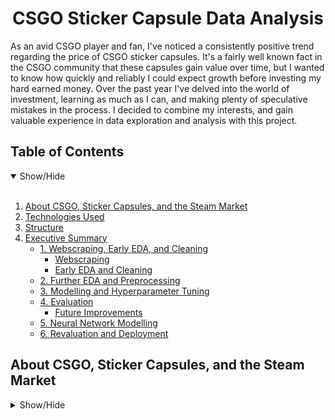 <h1 align = 'center'>CSGO Sticker Capsule Data Analysis</h1>

  As an avid CSGO player and fan, I've noticed a consistently positive trend regarding the price of CSGO sticker capsules. It's a fairly well known fact in the CSGO community that these capsules gain value over time, but I wanted to know how quickly and reliably I could expect growth before investing my hard earned money. Over the past year I've delved into the world of investment, learning as much as I can, and making plenty of speculative mistakes in the process. I decided to combine my interests, and gain valuable experience in data exploration and analysis with this project.

<h2>Table of Contents</h2>
<details open>
<summary>Show/Hide</summary>
<br>

1. [ About CSGO, Sticker Capsules, and the Steam Market ](#about)
2. [ Technologies Used ](#Technologies_Used)    
3. [ Structure ](#Structure)
4. [ Executive Summary ](#Executive_Summary)
   * [ 1. Webscraping, Early EDA, and Cleaning ](#Webscraping_Early_EDA_and_Cleaning)
       * [ Webscraping ](#Webscraping)
       * [ Early EDA and Cleaning](#Early_EDA_and_Cleaning)
   * [ 2. Further EDA and Preprocessing ](#Further_EDA_and_Preprocessing) 
   * [ 3. Modelling and Hyperparameter Tuning ](#Modelling)
   * [ 4. Evaluation ](#Evaluation)
       * [ Future Improvements ](#Future_Improvements)
   * [ 5. Neural Network Modelling ](#Neural_Network_Modelling)
   * [ 6. Revaluation and Deployment ](#Revaluation)
</details>

<h2>About CSGO, Sticker Capsules, and the Steam Market</h2>
<details>
<a name="about"></a>
<summary>Show/Hide</summary>
<br>

  Counter-Strike: Global Offensive (abbreviated to CSGO) is a first-person shooter game developed by Valve. The earliest iteration of the Counter-Strike series was created in 2000, and over many years the franchise has built up a massive global fanbase. CSGO is designed to be played competitively, and the highest level of competition has seen significant growth over the past decade. It's now one of the most popular esports in the world, with the biggest events attracting hundreds of thousands of online viewers.
  
  Every year, Valve parters with tournament organizers to host two major events. As a way to increase fan interaction and raise money for the players, Valve sells $1 virtual sticker capsules for the durantion of the event. When opened, the user recieves a random sticker of a team logo or player autograph from a pool of possible stickers, depending on the type of capsule. These stickers can be applied to a user's weapon to increase its "cool factor," for lack of a better word. Multiple types of stickers can drop from the same capsule, including regular, holographic, foil (shiny), and gold stickers. Teams and players have a wide range of popularity in the CSGO scene, and generally more popular players have higher valued stickers. Following the conclusion of an event, Valve sells the capsules at a heavily discounted price of $0.25 for about a week, before the offer is permanently removed. As a result, unopened capsules become scarce and the price of rare stickers rises.

  The platform that allows these capsules to have value is the Steam Market. Steam is owned by Valve, and is the most popular place to buy PC games. Valve has implemented a marketplace where players can buy and sell items from many games, allowing virtual items to have cash value. While Steam does not allow users to directly cash out their balance, third party websites make use of the trading system to set up cash exchanges. Players trade their items to bots, which then trade the items to buyers. After nearly a decade of devlopment, the Steam Market has created a thriving economy based solely on virtual items.
 


